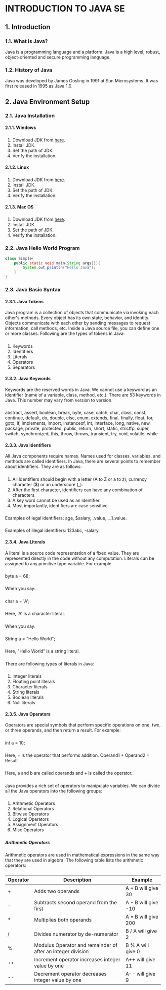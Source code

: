 # INTRODUCTION TO JAVA SE
## 1. Introduction
### 1.1. What is Java?
Java is a programming language and a platform. Java is a high level, robust, object-oriented and secure programming language.
### 1.2. History of Java
Java was developed by James Gosling in 1991 at Sun Microsystems. It was first released in 1995 as Java 1.0.

## 2. Java Environment Setup
### 2.1. Java Installation
#### 2.1.1. Windows
#####
1. Download JDK from [here](https://www.oracle.com/java/technologies/javase-downloads.html).
2. Install JDK.
3. Set the path of JDK.
4. Verify the installation.
#### 2.1.2. Linux
#####
1. Download JDK from [here](https://www.oracle.com/java/technologies/javase-downloads.html).
2. Install JDK.
3. Set the path of JDK.
4. Verify the installation.
#### 2.1.3. Mac OS
#####
1. Download JDK from [here](https://www.oracle.com/java/technologies/javase-downloads.html).
2. Install JDK.
3. Set the path of JDK.
4. Verify the installation.
### 2.2. Java Hello World Program
```java
class Simple{
    public static void main(String args[]){
        System.out.println("Hello Java");
    }
}
```
### 2.3. Java Basic Syntax
#### 2.3.1. Java Tokens
Java program is a collection of objects that communicate via invoking each other's methods. Every object has its own state, behavior, and identity. Objects communicate with each other by sending messages to request information, call methods, etc. Inside a Java source file, you can define one or more classes. Following are the types of tokens in Java:
#####
1. Keywords
2. Identifiers
3. Literals
4. Operators
5. Separators
#### 2.3.2. Java Keywords
Keywords are the reserved words in Java. We cannot use a keyword as an identifier (name of a variable, class, method, etc.). There are 53 keywords in Java. This number may vary from version to version.
#####
abstract, assert, boolean, break, byte, case, catch, char, class, const, continue, default, do, double, else, enum, extends, final, finally, float, for, goto, if, implements, import, instanceof, int, interface, long, native, new, package, private, protected, public, return, short, static, strictfp, super, switch, synchronized, this, throw, throws, transient, try, void, volatile, while
#### 2.3.3. Java Identifiers
All Java components require names. Names used for classes, variables, and methods are called identifiers. In Java, there are several points to remember about identifiers. They are as follows:
#####
1. All identifiers should begin with a letter (A to Z or a to z), currency character ($) or an underscore (_).
2. After the first character, identifiers can have any combination of characters.
3. A key word cannot be used as an identifier.
4. Most importantly, identifiers are case sensitive.
#####
Examples of legal identifiers: age, $salary, _value, __1_value.
#####
Examples of illegal identifiers: 123abc, -salary.
#### 2.3.4. Java Literals
A literal is a source code representation of a fixed value. They are represented directly in the code without any computation. Literals can be assigned to any primitive type variable. For example:
#####
byte a = 68;
#####
When you say:
#####
char a = 'A';
#####
Here, 'A' is a character literal.
#####
When you say:
#####
String a = "Hello World";
#####
Here, "Hello World" is a string literal.
#####
There are following types of literals in Java:
#####
1. Integer literals
2. Floating point literals
3. Character literals
4. String literals
5. Boolean literals
6. Null literals
#### 2.3.5. Java Operators
Operators are special symbols that perform specific operations on one, two, or three operands, and then return a result. For example:
#####
int a = 10;
#####
Here, + is the operator that performs addition. Operand1 + Operand2 = Result
#####
Here, a and b are called operands and + is called the operator.
#####
Java provides a rich set of operators to manipulate variables. We can divide all the Java operators into the following groups:
#####
1. Arithmetic Operators
2. Relational Operators
3. Bitwise Operators
4. Logical Operators
5. Assignment Operators
6. Misc Operators
#####
##### Arithmetic Operators
Arithmetic operators are used in mathematical expressions in the same way that they are used in algebra. The following table lists the arithmetic operators:
#####
Operator | Description | Example
--- | --- | ---
+ | Adds two operands | A + B will give 30
- | Subtracts second operand from the first | A - B will give -10
* | Multiplies both operands | A * B will give 200
/ | Divides numerator by de-numerator | B / A will give 2
% | Modulus Operator and remainder of after an integer division | B % A will give 0
++ | Increment operator increases integer value by one | A++ will give 11
-- | Decrement operator decreases integer value by one | A-- will give 9
#####




